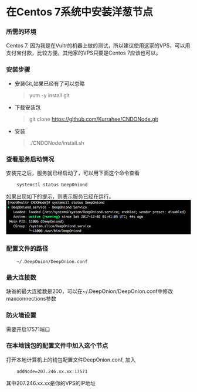 # 在Centos 7系统中安装洋葱节点 #

### 所需的环境 ###
Centos 7.
因为我是在Vultr的机器上做的测试，所以建议使用这家的VPS，可以用支付宝付款，比较方便。其他家的VPS只要是Centos 7应该也可以。

### 安装步骤 ###
*   安装Git,如果已经有了可以忽略
    > yum -y install git

*   下载安装包
    > git clone https://github.com/Kurrahee/CNDONode.git

*   安装
    > ./CNDONode/install.sh

### 查看服务启动情况 ###
安装完之后，服务就已经启动了，可以用下面这个命令查看

        systemctl status DeepOniond

如果出现如下的提示，则表示服务已经在运行。
![Aaron Swartz](https://github.com/Kurrahee/CNDONode/blob/master/img/daemon_status.png)

### 配置文件的路径 ###
        ~/.DeepOnion/DeepOnion.conf

### 最大连接数 ###
缺省的最大连接数是200，可以在~/.DeepOnion/DeepOnion.conf中修改maxconnections参数

### 防火墙设置 ###
需要开启17571端口

### 在本地钱包的配置文件中加入这个节点 ###
打开本地计算机上的钱包配置文件DeepOnion.conf, 加入

        addNode=207.246.xx.xx:17571

其中207.246.xx.xx是你的VPS的IP地址